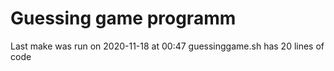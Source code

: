# Guessing game programm
Last make was run on 2020-11-18 at 00:47
guessinggame.sh has 20 lines of code
